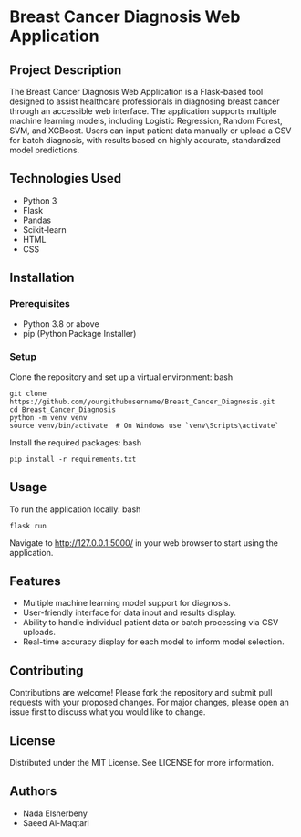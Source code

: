# Breast Cancer Diagnosis Web Application

## Project Description
The Breast Cancer Diagnosis Web Application is a Flask-based tool designed to assist healthcare professionals in diagnosing breast cancer through an accessible web interface. The application supports multiple machine learning models, including Logistic Regression, Random Forest, SVM, and XGBoost. Users can input patient data manually or upload a CSV for batch diagnosis, with results based on highly accurate, standardized model predictions.

## Technologies Used
- Python 3
- Flask
- Pandas
- Scikit-learn
- HTML
- CSS

## Installation

### Prerequisites
- Python 3.8 or above
- pip (Python Package Installer)

### Setup
Clone the repository and set up a virtual environment:
bash
```
git clone https://github.com/yourgithubusername/Breast_Cancer_Diagnosis.git
cd Breast_Cancer_Diagnosis
python -m venv venv
source venv/bin/activate  # On Windows use `venv\Scripts\activate`
```


Install the required packages:
bash
```
pip install -r requirements.txt
```


## Usage

To run the application locally:
bash
```
flask run
```

Navigate to http://127.0.0.1:5000/ in your web browser to start using the application.

## Features
- Multiple machine learning model support for diagnosis.
- User-friendly interface for data input and results display.
- Ability to handle individual patient data or batch processing via CSV uploads.
- Real-time accuracy display for each model to inform model selection.

## Contributing
Contributions are welcome! Please fork the repository and submit pull requests with your proposed changes. For major changes, please open an issue first to discuss what you would like to change.

## License
Distributed under the MIT License. See LICENSE for more information.

## Authors
- Nada Elsherbeny
- Saeed Al-Maqtari
  

